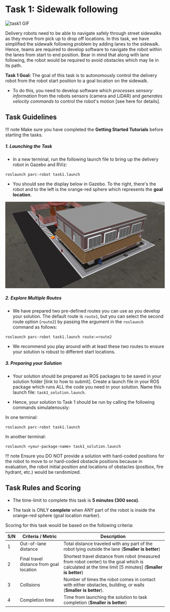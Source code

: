 
# Task 1: Sidewalk following

![task1 GIF](media/task1.gif)

Delivery robots need to be able to navigate safely through street sidewalks as they move from pick up to drop off locations. In this task, we have simplified the sidewalk following problem by adding lanes to the sidewalk. Hence, teams are required to develop software to navigate the robot within the lanes from start to end position. Bear in mind that along with lane following, the robot would be required to avoid obstacles which may lie in its path.

**Task 1 Goal:** The goal of this task is to autonomously control the delivery robot from the robot start position to a goal location on the sidewalk.

- To do this, you need to develop software which *processes sensory information* from the robots sensors (camera and LiDAR) and *generates velocity commands* to control the robot's motion [see here for details].


## Task Guidelines

!!! note
    Make sure you have completed the **Getting Started Tutorials** before starting the tasks.

##### 1. Launching the Task

- In a new terminal, run the following launch file to bring up the delivery robot in Gazebo and RViz: <br>
``` 
roslaunch parc-robot task1.launch
``` 
- You should see the display below in Gazebo. To the right, there's the robot and to the left is the orange-red sphere which represents the **goal location**.

![task1.1](media/task1.png)


##### 2. Explore Multiple Routes

- We have prepared two pre-defined routes you can use as you develop your solution. The default route is `route1`, but you can select the second route option (`route2`) by passing the argument in the `roslaunch` command as follows:

``` 
roslaunch parc-robot task1.launch route:=route2
``` 
- We recommend you play around with at least these two routes to ensure your solution is robust to different start locations.


##### 3. Preparing your Solution

- Your solution should be prepared as ROS packages to be saved in your solution folder [link to how to submit]. Create a launch file in your ROS package which runs ALL the code you need in your solution. Name this launch file: `task1_solution.launch`.

- Hence, your solution to Task 1 should be run by calling the following commands simulatenously: 

In one terminal:
```
roslaunch parc-robot task1.launch
```
In another terminal:
```
roslaunch <your-package-name> task1_solution.launch
```

!!! note
    Ensure you DO NOT provide a solution with hard-coded positions for the robot to move to or hard-coded obstacle positions because in evaluation, the robot initial position and locations of obstacles (postbox, fire hydrant, etc.) would be randomized.


## Task Rules and Scoring

- The time-limit to complete this task is **5 minutes (300 secs)**.

- The task is ONLY **complete** when ANY part of the robot is inside the orange-red sphere (goal location marker).

Scoring for this task would be based on the following criteria:

|  S/N | Criteria / Metric    | Description
| ------------- | ----------- | ----------- |
|  1  | Out-of-lane distance    |  Total distance traveled with any part of the robot lying outside the lane (**Smaller is better**)
|  2  | Final travel distance from goal location   |  Shortest travel distance from robot (measured from robot center) to the goal which is calculated at the time limit [5 minutes] (**Smaller is better**)
|  3  | Collisions   | Number of times the robot comes in contact with either obstacles, building, or walls (**Smaller is better**).
|  4  | Completion time   |  Time from launching the solution to task completion (**Smaller is better**)
